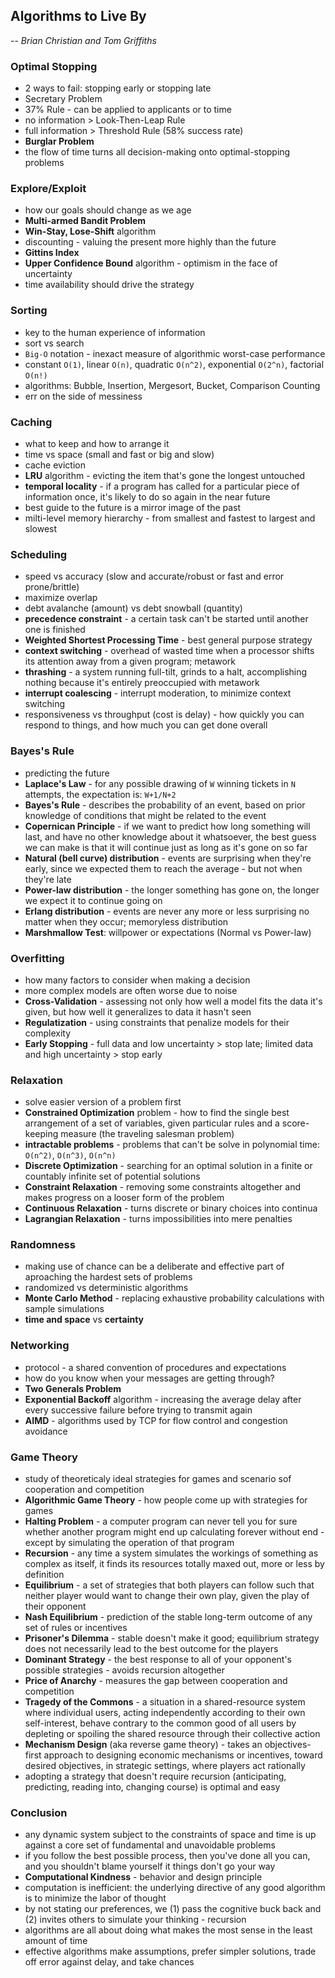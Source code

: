 ## Algorithms to Live By
-- *Brian Christian and Tom Griffiths*


### Optimal Stopping
- 2 ways to fail: stopping early or stopping late
- Secretary Problem
- 37% Rule - can be applied to applicants or to time
- no information > Look-Then-Leap Rule
- full information > Threshold Rule (58% success rate)
- **Burglar Problem**
- the flow of time turns all decision-making onto optimal-stopping problems


### Explore/Exploit
- how our goals should change as we age
- **Multi-armed Bandit Problem**
- **Win-Stay, Lose-Shift** algorithm
- discounting - valuing the present more highly than the future
- **Gittins Index**
- **Upper Confidence Bound** algorithm - optimism in the face of uncertainty
- time availability should drive the strategy


### Sorting
- key to the human experience of information
- sort vs search
- `Big-O` notation - inexact measure of algorithmic worst-case performance
- constant `O(1)`, linear `O(n)`, quadratic `O(n^2)`, exponential `O(2^n)`, factorial `O(n!)`
- algorithms: Bubble, Insertion, Mergesort, Bucket, Comparison Counting
- err on the side of messiness


### Caching
- what to keep and how to arrange it
- time vs space (small and fast or big and slow)
- cache eviction
- **LRU** algorithm - evicting the item that's gone the longest untouched
- **temporal locality** - if a program has called for a particular piece of information once, it's likely to do so again in the near future
- best guide to the future is a mirror image of the past
- milti-level memory hierarchy - from smallest and fastest to largest and slowest


### Scheduling
- speed vs accuracy (slow and accurate/robust or fast and error prone/brittle)
- maximize overlap
- debt avalanche (amount) vs debt snowball (quantity)
- **precedence constraint** - a certain task can't be started until another one is finished
- **Weighted Shortest Processing Time** - best general purpose strategy
- **context switching** - overhead of wasted time when a processor shifts its attention away from a given program; metawork
- **thrashing** - a system running full-tilt, grinds to a halt, accomplishing nothing because it's entirely preoccupied with metawork
- **interrupt coalescing** - interrupt moderation, to minimize context switching
- responsiveness vs throughput (cost is delay) - how quickly you can respond to things, and how much you can get done overall


### Bayes's Rule
- predicting the future
- **Laplace's Law** - for any possible drawing of `W` winning tickets in `N` attempts, the expectation is: `W+1/N+2`
- **Bayes's Rule** - describes the probability of an event, based on prior knowledge of conditions that might be related to the event
- **Copernican Principle** - if we want to predict how long something will last, and have no other knowledge about it whatsoever, the best guess we can make is that it will continue just as long as it's gone on so far
- **Natural (bell curve) distribution** - events are surprising when they're early, since we expected them to reach the average - but not when they're late
- **Power-law distribution** - the longer something has gone on, the longer we expect it to continue going on
- **Erlang distribution** - events are never any more or less surprising no matter when they occur; memoryless distribution
- **Marshmallow Test**: willpower or expectations (Normal vs Power-law)


### Overfitting
- how many factors to consider when making a decision
- more complex models are often worse due to noise
- **Cross-Validation** - assessing not only how well a model fits the data it's given, but how well it generalizes to data it hasn't seen
- **Regulatization** - using constraints that penalize models for their complexity
- **Early Stopping** - full data and low uncertainty > stop late; limited data and high uncertainty > stop early


### Relaxation
- solve easier version of a problem first
- **Constrained Optimization** problem - how to find the single best arrangement of a set of variables, given particular rules and a score-keeping measure (the traveling salesman problem)
- **intractable problems** - problems that can't be solve in polynomial time: `O(n^2)`, `O(n^3)`, `O(n^n)`
- **Discrete Optimization** - searching for an optimal solution in a finite or countably infinite set of potential solutions
- **Constraint Relaxation** - removing some constraints altogether and makes progress on a looser form of the problem
- **Continuous Relaxation** - turns discrete or binary choices into continua
- **Lagrangian Relaxation** - turns impossibilities into mere penalties


### Randomness
- making use of chance can be a deliberate and effective part of aproaching the hardest sets of problems
- randomized vs deterministic algorithms
- **Monte Carlo Method** - replacing exhaustive probability calculations with sample simulations
- **time and space** vs **certainty**


### Networking
- protocol - a shared convention of procedures and expectations
- how do you know when your messages are getting through?
- **Two Generals Problem**
- **Exponential Backoff** algorithm - increasing the average delay after every successive failure before trying to transmit again
- **AIMD** - algorithms used by TCP for flow control and congestion avoidance


### Game Theory
- study of theoreticaly ideal strategies for games and scenario sof cooperation and competition
- **Algorithmic Game Theory** - how people come up with strategies for games
- **Halting Problem** - a computer program can never tell you for sure whether another program might end up calculating forever without end - except by simulating the operation of that program
- **Recursion** - any time a system simulates the workings of something as complex as itself, it finds its resources totally maxed out, more or less by definition
- **Equilibrium** - a set of strategies that both players can follow such that neither player would want to change their own play, given the play of their opponent
- **Nash Equilibrium** - prediction of the stable long-term outcome of any set of rules or incentives
- **Prisoner's Dilemma** - stable doesn't make it good; equilibrium strategy does not necessarily lead to the best outcome for the players
- **Dominant Strategy** - the best response to all of your opponent's possible strategies - avoids recursion altogether
- **Price of Anarchy** - measures the gap between cooperation and competition
- **Tragedy of the Commons** - a situation in a shared-resource system where individual users, acting independently according to their own self-interest, behave contrary to the common good of all users by depleting or spoiling the shared resource through their collective action
- **Mechanism Design** (aka reverse game theory) - takes an objectives-first approach to designing economic mechanisms or incentives, toward desired objectives, in strategic settings, where players act rationally
- adopting a strategy that doesn't require recursion (anticipating, predicting, reading into, changing course) is optimal and easy


### Conclusion
- any dynamic system subject to the constraints of space and time is up against a core set of fundamental and unavoidable problems
- if you follow the best possible process, then you've done all you can, and you shouldn't blame yourself it things don't go your way
- **Computational Kindness** - behavior and design principle
- computation is inefficient: the underlying directive of any good algorithm is to minimize the labor of thought
- by not stating our preferences, we (1) pass the cognitive buck back and (2) invites others to simulate your thinking - recursion
- algorithms are all about doing what makes the most sense in the least amount of time
- effective algorithms make assumptions, prefer simpler solutions, trade off error against delay, and take chances